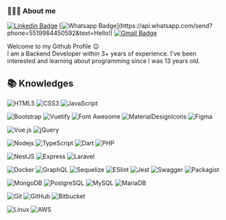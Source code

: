 ### 👨🏻‍💻 About me

[![Linkedin Badge](https://img.shields.io/badge/-LinkedIn-blue?style=flat-square&logo=Linkedin&logoColor=white&link=https://www.linkedin.com/in/deyvid-holz-trames-811472198/)](https://www.linkedin.com/in/deyvid-holz-trames-811472198/)
[![Whatsapp Badge](https://img.shields.io/badge/-Whatsapp-4CA143?style=flat-square&labelColor=4CA143&logo=whatsapp&logoColor=white&link=https://api.whatsapp.com/send?phone=5519984450592&text=Hello!)](https://api.whatsapp.com/send?phone=5519984450592&text=Hello!)
[![Gmail Badge](https://img.shields.io/badge/-Email-0078D4?style=flat-square&logo=gmail&logoColor=white&link=mailto:deyvidholzt@gmail.com)](mailto:deyvidholzt@gmail.com)
    
Welcome to my Github Profile 😉
<br>
I am a Backend Developer within 3+ years of experience. I've been interested and learning about programming since I was 13 years old.

## 📚 Knowledges

![HTML5](https://img.shields.io/badge/-HTML5-000?style=flat-square&logo=html5&logoColor=E34F26)
![CSS3](https://img.shields.io/badge/-CSS3-000?style=flat-square&logo=css3&logoColor=1572B6)
![JavaScript](https://img.shields.io/badge/-JavaScript-000?style=flat-square&logo=javascript&logoColor=F7DF1E)

![Bootstrap](https://img.shields.io/badge/-Bootstrap-000?style=flat-square&logo=bootstrap&logoColor=7952B3)
![Vuetify](https://img.shields.io/badge/-Vuetify-000?style=flat-square&logo=vuetify&logoColor=1867C0)
![Font Awesome](https://img.shields.io/badge/-Font%20Awesome-000?style=flat-square&logo=font-awesome&logoColor=339AF0)
![MaterialDesignIcons](https://img.shields.io/badge/-Material%20Design%20Icons-000?style=flat-square&logo=material-design-icons&logoColor=2196F3)
![Figma](https://img.shields.io/badge/-Figma-000?style=flat-square&logo=figma&logoColor=F24E1E)

![Vue.js](https://img.shields.io/badge/-Vuejs-000?style=flat-square&logo=vue.js&logoColor=4FC08D)
![jQuery](https://img.shields.io/badge/-jQuery-000?style=flat-square&logo=jquery&logoColor=0769AD)

![Nodejs](https://img.shields.io/badge/-Nodejs-000?style=flat-square&logo=Node.js&logoColor=339933)
![TypeScript](https://img.shields.io/badge/-TypeScript-000?style=flat-square&logo=typescript&logoColor=3178C6)
![Dart](https://img.shields.io/badge/-Dart-000?style=flat-square&logo=Dart&logoColor=0175C2)
![PHP](https://img.shields.io/badge/-PHP-000?style=flat-square&logo=php&logoColor=777BB4)

![NestJS](https://img.shields.io/badge/NestJS-000?style=flat-square&logo=NestJS&logoColor=E0234E)
![Express](https://img.shields.io/badge/Express-000?style=flat-square&logo=Express)
![Laravel](https://img.shields.io/badge/Laravel-000?style=flat-square&logo=Laravel&logoColor=FF2D20)

![Docker](https://img.shields.io/badge/-Docker-000?style=flat-square&logo=docker&logoColor=2496ED)
![GraphQL](https://img.shields.io/badge/-GraphQL-000?style=flat-square&logo=graphql&logoColor=E10098)
![Sequelize](https://img.shields.io/badge/Sequelize-000?style=flat-square&logo=Sequelize&logoColor=52B0E7)
![ESlint](https://img.shields.io/badge/ESlint-000?style=flat-square&logo=ESlint&logoColor=4B32C3)
![Jest](https://img.shields.io/badge/Jest-000?style=flat-square&logo=Jest&logoColor=C21325)
![Swagger](https://img.shields.io/badge/Swagger-000?style=flat-square&logo=Swagger&logoColor=85EA2D)
![Packagist](https://img.shields.io/badge/Packagist-000?style=flat-square&logo=Packagist&logoColor=F28D1A)

![MongoDB](https://img.shields.io/badge/-MongoDB-000?style=flat-square&logo=mongodb&logoColor=47A248)
![PostgreSQL](https://img.shields.io/badge/-PostgreSQL-000?style=flat-square&logo=postgresql&logoColor=4169E1)
![MySQL](https://img.shields.io/badge/-MySQL-000?style=flat-square&logo=mysql&logoColor=4479A1)
![MariaDB](https://img.shields.io/badge/MariaDB-000?style=flat-square&logo=MariaDB&logoColor=FCC624)

![Git](https://img.shields.io/badge/-Git-000?style=flat-square&logo=git&logoColor=F05032)
![GitHub](https://img.shields.io/badge/-GitHub-000?style=flat-square&logo=github)
![Bitbucket](https://img.shields.io/badge/-Bitbucket-000?style=flat-square&logo=bitbucket&logoColor=0052CC)

![Linux](https://img.shields.io/badge/Linux-000?style=flat-square&logo=Linux&logoColor=FCC624)
![AWS](https://img.shields.io/badge/Amazon%20AWS-000?style=flat-square&logo=amazon-aws&logoColor=FF9900)
